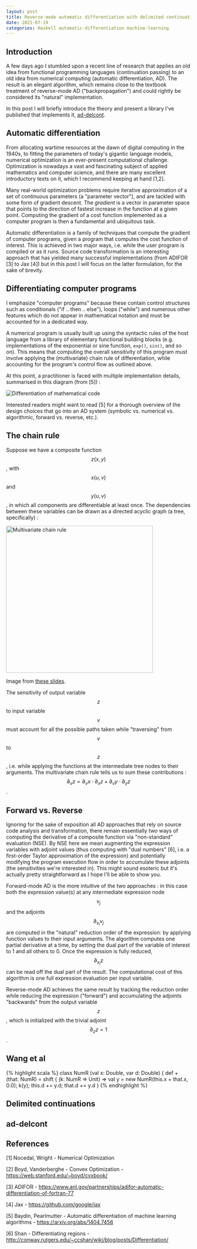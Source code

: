 ```yaml
---
layout: post
title: Reverse-mode automatic differentiation with delimited continuations
date: 2021-07-19
categories: Haskell automatic-differentiation machine-learning
---
```


## Introduction

A few days ago I stumbled upon a recent line of research that applies an old idea from functional programming languages (continuation passing) to an old idea from numerical computing (automatic differentiation, AD). The result is an elegant algorithm, which remains close to the textbook treatment of reverse-mode AD ("backpropagation") and could rightly be considered its "natural" implementation.

In this post I will briefly introduce the theory and present a library I've published that implements it, [ad-delcont](https://hackage.haskell.org/package/ad-delcont).

## Automatic differentiation

From allocating wartime resources at the dawn of digital computing in the 1940s, to fitting the parameters of today's gigantic language models, numerical optimization is an ever-present computational challenge. Optimization is nowadays a vast and fascinating subject of applied mathematics and computer science, and there are many excellent introductory texts on it, which I recommend keeping at hand [1,2].

Many real-world optimization problems require iterative approximation of a set of continuous parameters (a "parameter vector"), and are tackled with some form of gradient descent. The _gradient_ is a vector in parameter space that points to the direction of fastest increase in the function at a given point. Computing the gradient of a cost function implemented as a computer program is then a fundamental and ubiquitous task.

Automatic differentiation is a family of techniques that compute the gradient of computer programs, given a program that computes the cost function of interest. This is achieved in two major ways, i.e. while the user program is compiled or as it runs. Source code transformation is an interesting approach that has yielded many successful implementations (from ADIFOR [3] to Jax [4]) but in this post I will focus on the latter formulation, for the sake of brevity. 

## Differentiating computer programs

I emphasize "computer programs" because these contain control structures such as conditionals ("if .. then .. else"), loops ("while") and numerous other features which do not appear in mathematical notation and must be accounted for in a dedicated way.

A numerical program is usually built up using the syntactic rules of the host language from a library of elementary functional building blocks (e.g. implementations of the exponential or sine function, `exp()`, `sin()`, and so on). This means that computing the overall sensitivity of this program must involve applying the (multivariate) chain rule of differentiation, while accounting for the program's control flow as outlined above.

At this point, a practitioner is faced with multiple implementation details, summarised in this diagram (from [5]) :

<img src="https://ocramz.github.io/images/ad-delcont-overview.png" alt="Differentiation of mathematical code"/>

Interested readers might want to read [5] for a thorough overview of the design choices that go into an AD system (symbolic vs. numerical vs. algorithmic, forward vs. reverse, etc.).

## The chain rule

Suppose we have a composite function $$z(x, y)$$, with $$x(u, v)$$ and $$y(u, v)$$, in which all components are differentiable at least once. The dependencies between these variables can be drawn as a directed acyclic graph (a tree, specifically) :

<img src="https://ocramz.github.io/images/ad-delcont-multi-chain-rule.png" alt="Multivariate chain rule" width="400"/>

Image from [these slides](http://www.math.ucsd.edu/~gptesler/20c/slides/20c_chainrule_f18-handout.pdf).

The sensitivity of output variable $$z$$ to input variable $$v$$ must account for all the possible paths taken while "traversing" from $$v$$ to $$z$$, i.e. while applying the functions at the intermediate tree nodes to their arguments. The multivariate chain rule tells us to sum these contributions : $$\partial_v z = \partial_v x \cdot \partial_x z + \partial_v y \cdot \partial_y z $$. 

## Forward vs. Reverse

Ignoring for the sake of exposition all AD approaches that rely on source code analysis and transformation, there remain essentially _two_ ways of computing the derivative of a composite function via "non-standard" evaluation (NSE). By NSE here we mean augmenting the expression variables with adjoint values (thus computing with "dual numbers" [6], i.e. a first-order Taylor approximation of the expression) and potentially modifying the program execution flow in order to accumulate these adjoints (the sensitivities we're interested in). This might sound esoteric but it's actually pretty straightforward as I hope I'll be able to show you.

Forward-mode AD is the more intuitive of the two approaches : in this case both the expression value(s) at any intermediate expression node $$v_j$$ and the adjoints $$\partial_{x_i} v_j$$ are computed in the "natural" reduction order of the expression: by applying function values to their input arguments. The algorithm computes one partial derivative at a time, by setting the dual part of the variable of interest to 1 and all others to 0. Once the expression is fully reduced, $$\partial_{x_i} z$$ can be read off the dual part of the result. The computational cost of this algorithm is one full expression evaluation per input variable.

Reverse-mode AD achieves the same result by tracking the reduction order while reducing the expression ("forward") and accumulating the adjoints "backwards" from the output variable $$z$$, which is initialized with the trivial adjoint $$\partial_z z = 1$$.




## Wang et al


{% highlight scala %}
class NumR (val x: Double, var d: Double) {
  def + (that: NumR) = shift { (k: NumR => Unit) =>
    val y = new NumR(this.x + that.x, 0.0);
    k(y);
    this.d += y.d; 
    that.d += y.d
  }
{% endhighlight %}

## Delimited continuations


## ad-delcont


## References

[1] Nocedal, Wright - Numerical Optimization

[2] Boyd, Vanderberghe - Convex Optimization - https://web.stanford.edu/~boyd/cvxbook/

[3] ADIFOR - https://www.anl.gov/partnerships/adifor-automatic-differentiation-of-fortran-77

[4] Jax - https://github.com/google/jax

[5] Baydin, Pearlmutter - Automatic differentiation of machine learning algorithms - https://arxiv.org/abs/1404.7456

[6] Shan - Differentiating regions - http://conway.rutgers.edu/~ccshan/wiki/blog/posts/Differentiation/ 
